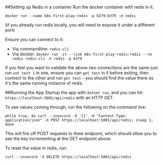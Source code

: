 

##Setting up Redis in a container
Run the docker container with redis in it.

`docker run --name k8s-first-play-redis -p 6379:6379 -d redis`

(if you already run redis locally, you will need to expose it under a different port)

Ensure you can connect to it:
- Via commandline: `redis-cli`
- Via docker: `docker run -it --link k8s-first-play-redis:redis --rm redis redis-cli -h redis -p 6379`

If you feel you want to validate the above two connections are the same just run `set test 1` in one, ensure you can `get test` in it before exiting, then connect to the other and run `get test` - you should find the value there as it's the same running instance of redis.

##Running the App
Startup the app with `dotnet run`, and you can hit:
`https://localhost:5001/api/redis` with an HTTP GET.

To see values coming through, run the following on the command line:

`while true; do curl --insecure -d '{}' -H "Content-Type: application/json" -X POST https://localhost:5001/api/redis; sleep 1; done`

This will fire off POST requests to thew endpoint, which should allow you to see the key incrementing at the GET endpoint above.

To reset the value in redis, run:

`curl --insecure -X DELETE https://localhost:5001/api/redis`